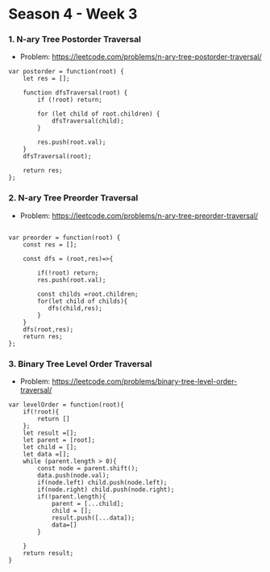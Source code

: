 # Season 4 - Week 3

### 1. N-ary Tree Postorder Traversal
- Problem: https://leetcode.com/problems/n-ary-tree-postorder-traversal/

```JS
var postorder = function(root) {
    let res = [];

    function dfsTraversal(root) {
        if (!root) return;

        for (let child of root.children) {
            dfsTraversal(child);
        }

        res.push(root.val);
    }
    dfsTraversal(root);

    return res;
};
```

### 2. N-ary Tree Preorder Traversal
- Problem: https://leetcode.com/problems/n-ary-tree-preorder-traversal/
``` JS

var preorder = function(root) {
    const res = [];
     
    const dfs = (root,res)=>{

        if(!root) return;
        res.push(root.val);

        const childs =root.children;
        for(let child of childs){
           dfs(child,res); 
        }
    }
    dfs(root,res);
    return res;
};
```

### 3. Binary Tree Level Order Traversal
- Problem:  https://leetcode.com/problems/binary-tree-level-order-traversal/
```JS
var levelOrder = function(root){
    if(!root){
        return []
    };
    let result =[];
    let parent = [root];
    let child = [];
    let data =[];
    while (parent.length > 0){
        const node = parent.shift();
        data.push(node.val);
        if(node.left) child.push(node.left);
        if(node.right) child.push(node.right);
        if(!parent.length){
            parent = [...child];
            child = [];
            result.push([...data]);
            data=[]
        }
        
    }
    return result;
}
```

